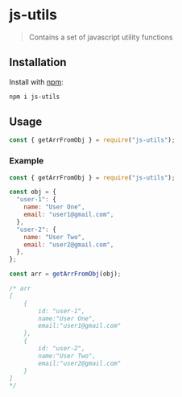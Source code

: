 # js-utils

> Contains a set of javascript utility functions

## Installation

Install with [npm](https://www.npmjs.com/):

```sh
npm i js-utils
```

## Usage

```js
const { getArrFromObj } = require("js-utils");
```

### Example

```js
const { getArrFromObj } = require("js-utils");

const obj = {
  "user-1": {
    name: "User One",
    email: "user1@gmail.com",
  },
  "user-2": {
    name: "User Two",
    email: "user2@gmail.com",
  },
};

const arr = getArrFromObj(obj);

/* arr
[
    {
        id: "user-1", 
        name:"User One",
        email:"user1@gmail.com"
    },
    {
        id: "user-2", 
        name:"User Two",
        email:"user2@gmail.com"
    }
]
*/
```
